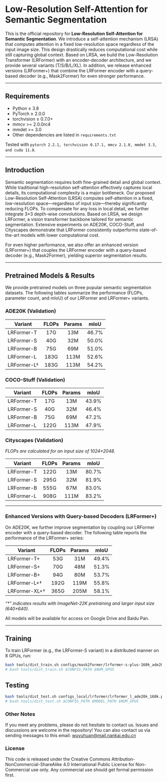 # Low-Resolution Self-Attention for Semantic Segmentation

This is the official repository for **Low-Resolution Self-Attention for Semantic Segmentation**. We introduce a self-attention mechanism (LRSA) that computes attention in a fixed low-resolution space regardless of the input image size. This design drastically reduces computational cost while still capturing global context. Based on LRSA, we build the Low-Resolution Transformer (LRFormer) with an encoder-decoder architecture, and we provide several variants (T/S/B/L/XL). In addition, we release enhanced versions (LRFormer+) that combine the LRFormer encoder with a query-based decoder (e.g., Mask2Former) for even stronger performance.

---

## Requirements

- Python ≥ 3.8
- PyTorch ≥ 2.0.0
- torchvision ≥ 0.7.0+
- mmcv >= 2.0.0rc4
- mmdet >= 3.0
- Other dependencies are listed in `requirements.txt`

Tested with `pytorch 2.2.1, torchvision 0.17.1, mmcv 2.1.0, mmdet 3.3, and cuda 11.8`.

---

## Introduction

Semantic segmentation requires both fine-grained detail and global context. While traditional high-resolution self-attention effectively captures local details, its computational complexity is a major bottleneck. Our proposed Low-Resolution Self-Attention (LRSA) computes self-attention in a fixed, low-resolution space—regardless of input size—thereby significantly reducing FLOPs. To compensate for any loss in local detail, we further integrate 3×3 depth-wise convolutions. Based on LRSA, we design LRFormer, a vision transformer backbone tailored for semantic segmentation. Extensive experiments on ADE20K, COCO-Stuff, and Cityscapes demonstrate that LRFormer consistently outperforms state-of-the-art models with lower computational cost.

For even higher performance, we also offer an enhanced version (LRFormer+) that couples the LRFormer encoder with a query-based decoder (e.g., Mask2Former), yielding superior segmentation results.

---

## Pretrained Models & Results

We provide pretrained models on three popular semantic segmentation datasets. The following tables summarize the performance (FLOPs, parameter count, and mIoU) of our LRFormer and LRFormer+ variants.

### ADE20K (Validation)

| Variant         | FLOPs | Params | mIoU  |
|-----------------|:-----:|:------:|:-----:|
| LRFormer-T      |  17G  |  13M   | 46.7% |
| LRFormer-S      |  40G  |  32M   | 50.0% |
| LRFormer-B      |  75G  |  69M   | 51.0% |
| LRFormer-L      | 183G  | 113M   | 52.6% |
| LRFormer-L†     | 183G  | 113M   | 54.2% |

### COCO-Stuff (Validation)

| Variant         | FLOPs | Params | mIoU  |
|-----------------|:-----:|:------:|:-----:|
| LRFormer-T      |  17G  |  13M   | 43.9% |
| LRFormer-S      |  40G  |  32M   | 46.4% |
| LRFormer-B      |  75G  |  69M   | 47.2% |
| LRFormer-L      | 122G  | 113M   | 47.9% |

### Cityscapes (Validation)

*FLOPs are calculated for an input size of 1024×2048.*

| Variant         |   FLOPs    | Params | mIoU  |
|-----------------|:----------:|:------:|:-----:|
| LRFormer-T      |   122G     |  13M   | 80.7% |
| LRFormer-S      |   295G     |  32M   | 81.9% |
| LRFormer-B      |   555G     |  67M   | 83.0% |
| LRFormer-L      |   908G     | 111M   | 83.2% |

---

### Enhanced Versions with Query-based Decoders (LRFormer+)

On ADE20K, we further improve segmentation by coupling our LRFormer encoder with a query-based decoder. The following table reports the performance of the LRFormer+ series:

| Variant          | FLOPs | Params | mIoU  |
|------------------|:-----:|:------:|:-----:|
| LRFormer-T+      |  53G  |  31M   | 49.4% |
| LRFormer-S+      |  70G  |  48M   | 51.3% |
| LRFormer-B+      |  94G  |  80M   | 53.7% |
| LRFormer-L+†     | 192G  | 119M   | 55.8% |
| LRFormer-XL+†    | 365G  | 205M   | 58.1% |

*“†” indicates results with ImageNet-22K pretraining and larger input size (640×640).*

All models will be available for access on Google Drive and Baidu Pan.

---

## Training

To train LRFormer (e.g., the LRFormer-S variant) in a distributed manner on 8 GPUs, run:

```bash
bash tools/dist_train.sh configs/mask2former/lrformer-s-plus-160k_ade20k-512x512.py 8
# bash tools/dist_train.sh $CONFIG_PATH $NUM_GPUS
```

## Testing


```bash
bash tools/dist_test.sh configs_local/lrformer/lrformer_l_ade20k_160k.py model_release/lrformer-l-160k_ade20k_52.6.pth 1
# bash tools/dist_test.sh $CONFIG_PATH $MODEL_PATH $NUM_GPUS
```


### Other Notes

If you meet any problems, please do not hesitate to contact us.
Issues and discussions are welcome in the repository!
You can also contact us via sending messages to this email: wuyuhuan@mail.nankai.edu.cn


### License

This code is released under the Creative Commons Attribution-NonCommercial-ShareAlike 4.0 International Public License for Non-Commercial use only. Any commercial use should get formal permission first.


